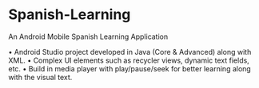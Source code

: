 # Spanish-Learning
An Android Mobile Spanish Learning Application

• Android Studio project developed in Java (Core & Advanced) along with XML.
• Complex UI elements such as recycler views, dynamic text fields, etc.
• Build in media player with play/pause/seek for better learning along with the visual text.
